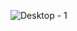![Desktop - 1](https://github.com/sachinbaghel14/Blush-website/assets/63317507/c72984ae-e7e9-4cb7-bcc9-15a2b3133c33)

